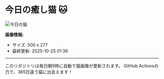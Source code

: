 # 今日の癒し猫 🐱

![今日の猫](https://cdn2.thecatapi.com/images/MTcxNjAxOA.jpg)

**画像情報:**
- サイズ: 500 x 277
- 最終更新: 2025-10-25 01:36

---

このリポジトリは毎日朝9時に自動で猫画像が更新されます。
GitHub Actionsの力で、365日違う猫に出会えます！
